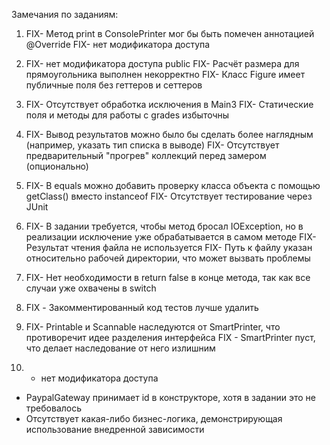 Замечания по заданиям:
1) FIX- Метод print в ConsolePrinter мог бы быть помечен аннотацией @Override
   FIX- нет модификатора доступа  

2) FIX- нет модификатора доступа public
   FIX- Расчёт размера для прямоугольника выполнен некорректно
   FIX- Класс Figure имеет публичные поля без геттеров и сеттеров

3) FIX- Отсутствует обработка исключения в Main3
   FIX- Статические поля и методы для работы с grades избыточны

4) FIX- Вывод результатов можно было бы сделать более наглядным (например, указать тип списка в выводе)
   FIX- Отсутствует предварительный "прогрев" коллекций перед замером (опционально)

5) FIX- В equals можно добавить проверку класса объекта с помощью getClass() вместо instanceof
   FIX- Отсутствует тестирование через JUnit
 
6) FIX- В задании требуется, чтобы метод бросал IOException, 
 но в реализации исключение уже обрабатывается в самом методе
   FIX- Результат чтения файла не используется
   FIX- Путь к файлу указан относительно рабочей директории, что может вызвать проблемы

7) FIX- Нет необходимости в return false в конце метода, так как все случаи уже охвачены в switch

8) FIX - Закомментированный код тестов лучше удалить

9) FIX- Printable и Scannable наследуются от SmartPrinter, что противоречит идее разделения интерфейса
   FIX - SmartPrinter пуст, что делает наследование от него излишним
 
10)  - нет модификатора доступа
- PaypalGateway принимает id в конструкторе, хотя в задании это не требовалось
- Отсутствует какая-либо бизнес-логика, демонстрирующая использование внедренной зависимости